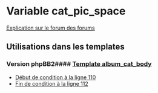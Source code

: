 # Variable cat_pic_space
[Explication sur le forum des forums](http://forum.forumactif.com/t294113-listing-des-variables#cat_pic_space)
## Utilisations dans les templates
### Version phpBB2#### [Template album_cat_body](subsilver/album_cat_body.md)
* [Début de condition à la ligne 110](../subsilver/album_cat_body.tpl#L110)
* [Fin de condition à la ligne 112](../subsilver/album_cat_body.tpl#L112)